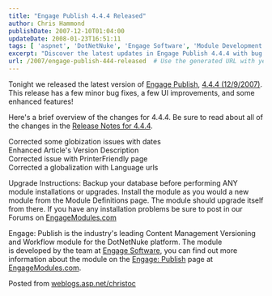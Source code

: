 ```yaml
---
title: "Engage Publish 4.4.4 Released"
author: Chris Hammond
publishDate: 2007-12-10T01:04:00
updateDate: 2008-01-23T16:51:11
tags: [ 'aspnet', 'DotNetNuke', 'Engage Software', 'Module Development' ]
excerpt: "Discover the latest updates in Engage Publish 4.4.4 with bug fixes, UI enhancements, and new features. Upgrade instructions included in the release notes."
url: /2007/engage-publish-444-released  # Use the generated URL with year
---
```

<P>Tonight we released the latest version of <A href="https://www.engagemodules.com/Modules/EngagePublish/tabid/61/Default.aspx" _fcksavedurl="https://www.engagemodules.com/Modules/EngagePublish/tabid/61/Default.aspx" mce_href="https://www.engagemodules.com/Modules/EngagePublish/tabid/61/Default.aspx">Engage Publish</A>, <A href="https://www.engagemodules.com/Modules/EngagePublish/PublishWiki/tabid/66/topic/Publish+V4--46-4--46-4/Default.aspx" _fcksavedurl="https://www.engagemodules.com/Modules/EngagePublish/PublishWiki/tabid/66/topic/Publish+V4--46-4--46-4/Default.aspx" mce_href="https://www.engagemodules.com/Modules/EngagePublish/PublishWiki/tabid/66/topic/Publish+V4--46-4--46-4/Default.aspx">4.4.4 (12/9/2007)</A>. This release has a few minor bug fixes, a few UI improvements, and some enhanced features!</P> <P>Here's a brief overview of the changes for 4.4.4. Be sure to read about all of the changes in the <A href="https://www.engagemodules.com/Modules/EngagePublish/PublishWiki/tabid/66/topic/Publish+V4--46-4--46-4/Default.aspx" _fcksavedurl="https://www.engagemodules.com/Modules/EngagePublish/PublishWiki/tabid/66/topic/Publish+V4--46-4--46-4/Default.aspx" mce_href="https://www.engagemodules.com/Modules/EngagePublish/PublishWiki/tabid/66/topic/Publish+V4--46-4--46-4/Default.aspx">Release Notes for 4.4.4</A>.</P> <P>Corrected some globization issues with dates<BR>Enhanced Article's Version Description<BR>Corrected issue with PrinterFriendly page<BR>Corrected a globalization with Language urls</P> <P>Upgrade Instructions: Backup your database before performing ANY module installations or upgrades. Install the module as you would a new module from the Module Definitions page. The module should upgrade itself from there. If you have any installation problems be sure to post in our Forums on <A href="https://www.engagemodules.com/" _fcksavedurl="https://www.engagemodules.com">EngageModules.com</A></P> <P>Engage: Publish is the industry's leading Content Management Versioning and Workflow module for the DotNetNuke platform. The module is&nbsp;developed by the team at <A class="" href="https://www.engagesoftware.com/" _fcksavedurl="https://www.engagesoftware.com/">Engage Software</A>, you can find out more information about the module on the <A href="https://www.engagemodules.com/Modules/EngagePublish/tabid/61/Default.aspx" _fcksavedurl="https://www.engagemodules.com/Modules/EngagePublish/tabid/61/Default.aspx" mce_href="https://www.engagemodules.com/Modules/EngagePublish/tabid/61/Default.aspx">Engage: Publish</A> page at <A href="https://www.engagemodules.com/" _fcksavedurl="https://www.engagemodules.com/">EngageModules.com</A>.</P> Posted from <A href="https://weblogs.asp.net/christoc/">weblogs.asp.net/christoc</a>


